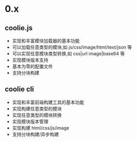 # 0.x

## coolie.js
- 实现和丰富模块加载器的基本功能
- 可以加载任意类型的模块,如 js/css/image/html/text/json 等
- 可以实现任意模块类型转换,如 css|url image|base64 等
- 实现模块版本支持
- 基本为零的配置文件
- 支持分块构建


## coolie cli
- 实现和丰富前端构建工具的基本功能
- 实现构建任意类型的模块
- 实现任意类型的模块转换
- 实现模块版本管理
- 实现构建 html/css/js/image
- 支持分块构建/异步构建

